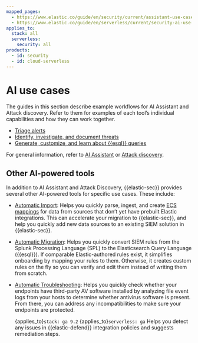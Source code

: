```yaml
---
mapped_pages:
  - https://www.elastic.co/guide/en/security/current/assistant-use-cases.html
  - https://www.elastic.co/guide/en/serverless/current/security-ai-use-cases.html
applies_to:
  stack: all
  serverless:
    security: all
products:
  - id: security
  - id: cloud-serverless
---
```


# AI use cases

The guides in this section describe example workflows for AI Assistant and Attack discovery. Refer to them for examples of each tool’s individual capabilities and how they can work together.

* [Triage alerts](/solutions/security/ai/triage-alerts.md)
* [Identify, investigate, and document threats](/solutions/security/ai/identify-investigate-document-threats.md)
* [Generate, customize, and learn about {{esql}} queries](/solutions/security/ai/generate-customize-learn-about-esorql-queries.md)

For general information, refer to [AI Assistant](/solutions/security/ai/ai-assistant.md) or [Attack discovery](/solutions/security/ai/attack-discovery.md).

## Other AI-powered tools

In addition to AI Assistant and Attack Discovery, {{elastic-sec}} provides several other AI-powered tools for specific use cases. These include:

* [Automatic Import](/solutions/security/get-started/automatic-import.md): Helps you quickly parse, ingest, and create [ECS mappings](https://www.elastic.co/elasticsearch/common-schema) for data from sources that don’t yet have prebuilt Elastic integrations. This can accelerate your migration to {{elastic-sec}}, and help you quickly add new data sources to an existing SIEM solution in {{elastic-sec}}.
* [Automatic Migration](/solutions/security/get-started/automatic-migration.md): Helps you quickly convert SIEM rules from the Splunk Processing Language (SPL) to the Elasticsearch Query Language ({{esql}}). If comparable Elastic-authored rules exist, it simplifies onboarding by mapping your rules to them. Otherwise, it creates custom rules on the fly so you can verify and edit them instead of writing them from scratch.
* [Automatic Troubleshooting](/solutions/security/manage-elastic-defend/automatic-troubleshooting.md): Helps you quickly check whether your endpoints have third-party AV software installed by analyzing file event logs from your hosts to determine whether antivirus software is present. From there, you can address any incompatibilities to make sure your endpoints are protected.

  {applies_to}`stack: ga 9.2` {applies_to}`serverless: ga` Helps you detect any issues in {{elastic-defend}} integration policies and suggests remediation steps.


